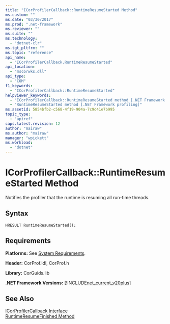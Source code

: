 ```yaml
---
title: "ICorProfilerCallback::RuntimeResumeStarted Method"
ms.custom: ""
ms.date: "03/30/2017"
ms.prod: ".net-framework"
ms.reviewer: ""
ms.suite: ""
ms.technology: 
  - "dotnet-clr"
ms.tgt_pltfrm: ""
ms.topic: "reference"
api_name: 
  - "ICorProfilerCallback.RuntimeResumeStarted"
api_location: 
  - "mscorwks.dll"
api_type: 
  - "COM"
f1_keywords: 
  - "ICorProfilerCallback::RuntimeResumeStarted"
helpviewer_keywords: 
  - "ICorProfilerCallback::RuntimeResumeStarted method [.NET Framework profiling]"
  - "RuntimeResumeStarted method [.NET Framework profiling]"
ms.assetid: 5854bfb2-c568-4f19-904a-7c9d41e7b995
topic_type: 
  - "apiref"
caps.latest.revision: 12
author: "mairaw"
ms.author: "mairaw"
manager: "wpickett"
ms.workload: 
  - "dotnet"
---
```

# ICorProfilerCallback::RuntimeResumeStarted Method
Notifies the profiler that the runtime is resuming all run-time threads.  
  
## Syntax  
  
```  
HRESULT RuntimeResumeStarted();  
```  
  
## Requirements  
 **Platforms:** See [System Requirements](../../../../docs/framework/get-started/system-requirements.md).  
  
 **Header:** CorProf.idl, CorProf.h  
  
 **Library:** CorGuids.lib  
  
 **.NET Framework Versions:** [!INCLUDE[net_current_v20plus](../../../../includes/net-current-v20plus-md.md)]  
  
## See Also  
 [ICorProfilerCallback Interface](../../../../docs/framework/unmanaged-api/profiling/icorprofilercallback-interface.md)  
 [RuntimeResumeFinished Method](../../../../docs/framework/unmanaged-api/profiling/icorprofilercallback-runtimeresumefinished-method.md)
